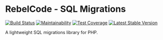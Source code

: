 # RebelCode - SQL Migrations

[![Build Status](https://travis-ci.org/RebelCode/sql-migrations.svg?branch=develop)](https://travis-ci.org/RebelCode/sql-migrations)
[![Maintainability](https://api.codeclimate.com/v1/badges/c0106b23b1e5164f49ff/maintainability)](https://codeclimate.com/github/RebelCode/sql-migrations/maintainability)
[![Test Coverage](https://api.codeclimate.com/v1/badges/c0106b23b1e5164f49ff/test_coverage)](https://codeclimate.com/github/RebelCode/sql-migrations/test_coverage)
[![Latest Stable Version](https://poser.pugx.org/rebelcode/sql-migrations/version)](https://packagist.org/packages/rebelcode/sql-migrations)

A lightweight SQL migrations library for PHP.
